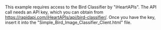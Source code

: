 This example requires access to the Bird Classifier by "iHeartAPIs". The API call needs an API key, which you can obtain from https://rapidapi.com/iHeartAPIs/api/bird-classifier/. Once you have the key, insert it into the "Simple_Bird_Image_Classifier_Client.html" file.